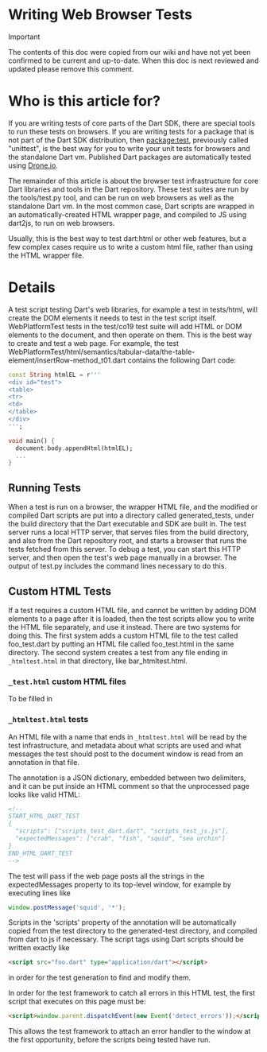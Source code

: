 # Writing Web Browser Tests

> [!IMPORTANT]
> The contents of this doc were copied from our wiki and have not yet been
> confirmed to be current and up-to-date. When this doc is next reviewed and
> updated please remove this comment.

# Who is this article for?

If you are writing tests of core parts of the Dart SDK, there are special
tools to run these tests on browsers. If you are writing tests for a package
that is not part of the Dart SDK distribution, then
[package:test](http://github.com/dart-lang/test/blob/master/README.md),
previously called "unittest", is the best way for you to write your unit tests
for browsers and the standalone Dart vm.  Published Dart packages are
automatically tested using [Drone.io](http://readme.drone.io/pub/overview).

The remainder of this article is about the browser test infrastructure for
core Dart libraries and tools in the Dart repository. These test suites
are run by the tools/test.py tool,
and can be run on web browsers as well as the standalone Dart vm.
In the most common case, Dart scripts are wrapped in an automatically-created
HTML wrapper page, and compiled to JS using dart2js, to run on web browsers.

Usually, this is the best way to test dart:html or other web features,
but a few complex cases require us to write a custom html file, rather
than using the HTML wrapper file.


# Details

A test script testing Dart's web libraries, for example a test in
tests/html, will create the DOM elements it needs to test in the test
script itself.  WebPlatformTest tests in the test/co19 test suite will
add HTML or DOM elements to the document, and then operate on them.
This is the best way to create and test a web page.  For example, the
test
WebPlatformTest/html/semantics/tabular-data/the-table-element/insertRow-method\_t01.dart
contains the following Dart code:

```dart
const String htmlEL = r'''
<div id="test">
<table>
<tr>
<td>
</table>
</div>
''';

void main() {
  document.body.appendHtml(htmlEL);
  ...
}
```

## Running Tests

When a test is run on a browser, the wrapper HTML file, and the
modified or compiled Dart scripts are put into a directory called
generated\_tests, under the build directory that the Dart executable
and SDK are built in.  The test server runs a local HTTP server, that
serves files from the build directory, and also from the Dart
repository root, and starts a browser that runs the tests fetched from
this server.  To debug a test, you can start this HTTP server, and
then open the test's web page manually in a browser.  The output of
test.py includes the command lines necessary to do this.

## Custom HTML Tests

If a test requires a custom HTML file, and cannot be written by adding
DOM elements to a page after it is loaded, then the test scripts allow
you to write the HTML file separately, and use it instead.  There are
two systems for doing this.  The first system adds a custom HTML file
to the test called foo\_test.dart by putting an HTML file called
foo\_test.html in the same directory.  The second system creates a
test from any file ending in `_htmltest.html` in that directory, like
bar\_htmltest.html.

### `_test.html` custom HTML files

To be filled in

### `_htmltest.html` tests

An HTML file with a name that ends in `_htmltest.html` will be read by
the test infrastructure, and metadata about what scripts are used and
what messages the test should post to the document window is read from
an annotation in that file.

The annotation is a JSON dictionary, embedded between two delimiters,
and it can be put inside an HTML comment so that the unprocessed page
looks like valid HTML:

```html
<!--
START_HTML_DART_TEST
{
  "scripts": ["scripts_test_dart.dart", "scripts_test_js.js"],
  "expectedMessages": ["crab", "fish", "squid", "sea urchin"]
}
END_HTML_DART_TEST
-->
```

The test will pass if the web page posts all the strings in the
expectedMessages property to its top-level window, for example by
executing lines like

```javascript
window.postMessage('squid', '*');
```

Scripts in the 'scripts' property of the annotation will be
automatically copied from the test directory to the generated-test
directory, and compiled from dart to js if necessary.  The script tags
using Dart scripts should be written exactly like

```html
<script src="foo.dart" type="application/dart"></script>
```
in order for the test generation to find and modify them.

In order for the test framework to catch all errors in this HTML test,
the first script that executes on this page must be:

```html
<script>window.parent.dispatchEvent(new Event('detect_errors'));</script>
```
 This allows the test framework
to attach an error handler to the window at the first opportunity,
before the scripts being tested have run.
